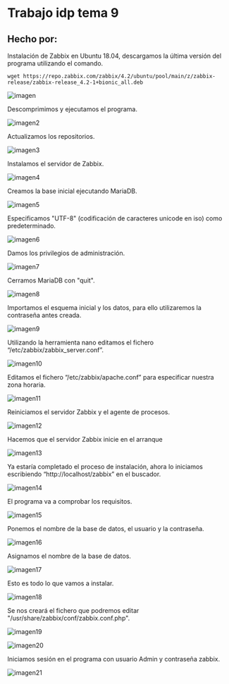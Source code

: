
# Trabajo idp tema 9 
## Hecho por: 

Instalación de Zabbix en Ubuntu 18.04, descargamos la última versión del programa utilizando el comando.

`wget https://repo.zabbix.com/zabbix/4.2/ubuntu/pool/main/z/zabbix-release/zabbix-release_4.2-1+bionic_all.deb`

![imagen](imagenes/image002.gif)

Descomprimimos y ejecutamos el programa.

![imagen2](imagenes/image003.png)

Actualizamos los repositorios.

![imagen3](imagenes/image005.png)

Instalamos el servidor de Zabbix.

![imagen4](imagenes/image007.png)

Creamos la base inicial ejecutando MariaDB.

![imagen5](imagenes/image009.png)

Especificamos "UTF-8" (codificación de caracteres unicode en iso) como predeterminado.

![imagen6](imagenes/image011.png)

Damos los privilegios de administración.

![imagen7](imagenes/image013.png)

Cerramos MariaDB con "quit".

![imagen8](imagenes/image015.png)

Importamos el esquema inicial y los datos, para ello utilizaremos la contraseña antes creada.

![imagen9](imagenes/image017.png)

Utilizando la herramienta nano editamos el fichero “/etc/zabbix/zabbix_server.conf”.

![imagen10](imagenes/image019.png)

Editamos el fichero “/etc/zabbix/apache.conf” para especificar nuestra zona horaria.

![imagen11](imagenes/image021.png)

Reiniciamos el servidor Zabbix y el agente de procesos.

![imagen12](imagenes/image023.png)

Hacemos que el servidor Zabbix inicie en el arranque

![imagen13](imagenes/image025.png)

Ya estaría completado el proceso de instalación, ahora lo iniciamos escribiendo “http://localhost/zabbix”  en el buscador.

![imagen14](imagenes/image027.png)

El programa va a comprobar los requisitos.

![imagen15](imagenes/image029.png)

Ponemos el nombre de la base de datos, el usuario y la contraseña.

![imagen16](imagenes/image031.png)

Asignamos el nombre de la base de datos.

![imagen17](imagenes/image033.png)

Esto es todo lo que vamos a instalar.

![imagen18](imagenes/image035.png)

Se nos creará el fichero que podremos editar "/usr/share/zabbix/conf/zabbix.conf.php".

![imagen19](imagenes/image037.png)

![imagen20](imagenes/image039.png)

Iniciamos sesión en el programa con usuario Admin y contraseña zabbix.

![imagen21](imagenes/image41.gif)


